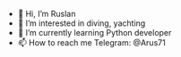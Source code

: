 - 👋 Hi, I’m Ruslan
- 👀 I’m interested in diving, yachting
- 🌱 I’m currently learning Python developer
- 📫 How to reach me Telegram: @Arus71

<!---
Arus71/Arus71 is a ✨ special ✨ repository because its `README.md` (this file) appears on your GitHub profile.
You can click the Preview link to take a look at your changes.
--->
